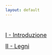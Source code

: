 ```yaml
---
layout: default
---
```



<br>



<!-- [1 - Introduzione](./another-page.html) -->

<span style="font-size:18px">   [I - Introduzione](./Lezione01/l01.html)   </span>

<span style="font-size:18px">  [II - Legni](./Lezione02/L02.html) </span>
